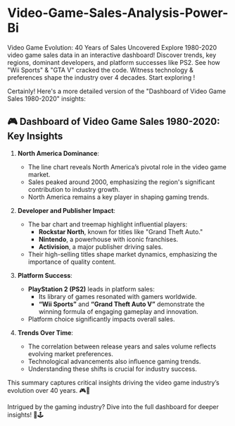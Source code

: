 # Video-Game-Sales-Analysis-Power-Bi
Video Game Evolution: 40 Years of Sales Uncovered Explore 1980-2020 video game sales data in an interactive dashboard! Discover trends, key regions, dominant developers, and platform successes like PS2. See how "Wii Sports" &amp; "GTA V" cracked the code. Witness technology &amp; preferences shape the industry over 4 decades. Start exploring !

Certainly! Here's a more detailed version of the "Dashboard of Video Game Sales 1980-2020" insights:

## 🎮 Dashboard of Video Game Sales 1980-2020: Key Insights

1. **North America Dominance**:
   - The line chart reveals North America’s pivotal role in the video game market.
   - Sales peaked around 2000, emphasizing the region's significant contribution to industry growth.
   - North America remains a key player in shaping gaming trends.

2. **Developer and Publisher Impact**:
   - The bar chart and treemap highlight influential players:
       - **Rockstar North**, known for titles like "Grand Theft Auto."
       - **Nintendo**, a powerhouse with iconic franchises.
       - **Activision**, a major publisher driving sales.
   - Their high-selling titles shape market dynamics, emphasizing the importance of quality content.

3. **Platform Success**:
   - **PlayStation 2 (PS2)** leads in platform sales:
       - Its library of games resonated with gamers worldwide.
       - **“Wii Sports”** and **“Grand Theft Auto V”** demonstrate the winning formula of engaging gameplay and innovation.
   - Platform choice significantly impacts overall sales.

4. **Trends Over Time**:
   - The correlation between release years and sales volume reflects evolving market preferences.
   - Technological advancements also influence gaming trends.
   - Understanding these shifts is crucial for industry success.

This summary captures critical insights driving the video game industry’s evolution over 40 years. 🎮🌟

Intrigued by the gaming industry? Dive into the full dashboard for deeper insights! 🚀🕹️
